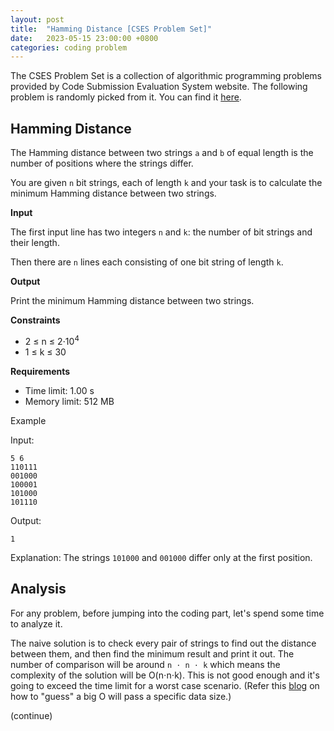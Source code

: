 ```yaml
---
layout: post
title:  "Hamming Distance [CSES Problem Set]"
date:   2023-05-15 23:00:00 +0800
categories: coding problem
--- 
```

The CSES Problem Set is a collection of algorithmic programming problems provided by Code Submission Evaluation System website. The following problem is randomly picked from it. You can find it [here][problem-source].

## Hamming Distance

The Hamming distance between two strings `a` and `b` of equal length is the number of positions where the strings differ.

You are given `n` bit strings, each of length `k` and your task is to calculate the minimum Hamming distance between two strings.

**Input**

The first input line has two integers `n` and `k`: the number of bit strings and their length.

Then there are `n` lines each consisting of one bit string of length `k`.

**Output**

Print the minimum Hamming distance between two strings.

**Constraints**

* 2 ≤ n ≤ 2⋅10<sup>4</sup>
* 1 ≤ k ≤ 30

**Requirements**

* Time limit: 1.00 s
* Memory limit: 512 MB

Example

Input:
```
5 6
110111
001000
100001
101000
101110
```

Output:
```
1
```

Explanation: The strings `101000` and `001000` differ only at the first position.

## Analysis

For any problem, before jumping into the coding part, let's spend some time to analyze it.

The naive solution is to check every pair of strings to find out the distance between them, and then find the minimum result and print it out. The number of comparison will be around `n ⋅ n ⋅ k` which means the complexity of the solution will be O(n⋅n⋅k). This is not good enough and it's going to exceed the time limit for a worst case scenario. (Refer this [blog][codeforces-blog-guessing-algorithm] on how to "guess" a big O will pass a specific data size.)

(continue)

[problem-source]: https://cses.fi/problemset/task/2136
[codeforces-blog-guessing-algorithm]: https://codeforces.com/blog/entry/21344

